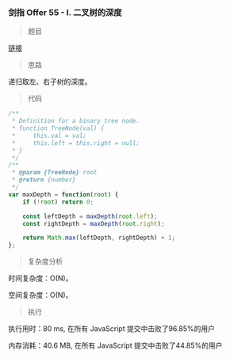 ### 剑指 Offer 55 - I. 二叉树的深度

> 题目

[链接](https://leetcode-cn.com/problems/er-cha-shu-de-shen-du-lcof/)

> 思路

递归取左、右子树的深度。

> 代码

```js
/**
 * Definition for a binary tree node.
 * function TreeNode(val) {
 *     this.val = val;
 *     this.left = this.right = null;
 * }
 */
/**
 * @param {TreeNode} root
 * @return {number}
 */
var maxDepth = function(root) {
    if (!root) return 0;

    const leftDepth = maxDepth(root.left);
    const rightDepth = maxDepth(root.right);

    return Math.max(leftDepth, rightDepth) + 1;
};
```

> 复杂度分析

时间复杂度：O(N)。

空间复杂度：O(N)。

> 执行

执行用时：80 ms, 在所有 JavaScript 提交中击败了96.85%的用户

内存消耗：40.6 MB, 在所有 JavaScript 提交中击败了44.85%的用户
